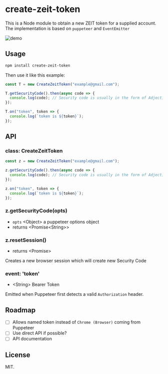 # create-zeit-token

This is a Node module to obtain a new ZEIT token for a supplied account. The implementation is based on `puppeteer` and `EventEmitter`

![demo](demo.gif)

## Usage

```bash
npm install create-zeit-token
```

Then use it like this example:

```js
const T = new CreateZeitToken("example@gmail.com");

T.getSecurityCode().then(async code => {
  console.log(code); // Security code is usually in the form of Adjective-Animal
});

T.on("token", token => {
  console.log(`token is ${token}`);
});
```

## API

### class: CreateZeitToken

```js
const z = new CreateZeitToken("example@gmail.com");

z.getSecurityCode().then(async code => {
  console.log(code); // Security code is usually in the form of Adjective-Animal
});

z.on("token", token => {
  console.log(`token is ${token}`);
});
```

### z.getSecurityCode(opts)

* `opts` \<Object> a puppeteer options object
* returns \<Promise\<String>>

### z.resetSession()

* returns \<Promise>

Creates a new browser session which will create new Security Code

### event: 'token'

* \<String> Bearer Token

Emitted when Puppeteer first detects a valid `Authorization` header.

## Roadmap

* [ ] Allows named token instead of `Chrome (Browser)` coming from Puppeteer
* [ ] Use direct API if possible?
* [ ] API documentation

## License

MIT.
